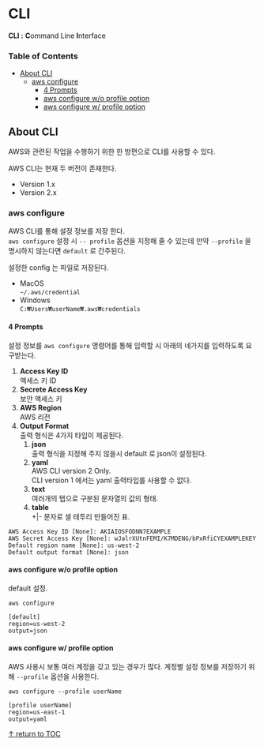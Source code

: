 # CLI
**CLI :**  **C**ommand Line **I**nterface

### Table of Contents
- [About CLI](#about-cli)
  - [aws configure](aws-configure)
    - [4 Prompts](4-prompts)
    - [aws configure w/o profile option](aws-configure-w/o-profile-option)
    - [aws configure w/ profile option](aws-configure-w/-profile-option)

## About CLI
AWS와 관련된 작업을 수행하기 위한 한 방편으로 CLI를 사용할 수 있다.  

AWS CLI는 현재 두 버전이 존재한다.
* Version 1.x
* Version 2.x


### aws configure
AWS CLI를 통해 설정 정보를 저장 한다.  
```aws configure``` 설정 시 ```-- profile``` 옵션을 지정해 줄 수 있는데 만약 ```--profile``` 을 명시하지 않는다면 ```default``` 로 간주된다.  

설정한 config 는 파일로 저장된다.
* MacOS  
  ```~/.aws/credential```
* Windows  
  ```C:₩Users₩userName₩.aws₩credentials```

#### 4 Prompts
설정 정보를 ```aws configure``` 명령어를 통해 입력할 시 아래의 네가지를 입력하도록 요구받는다.  
1. **Access Key ID**  
  액세스 키 ID
1. **Secrete Access Key**  
  보안 액세스 키
1. **AWS Region**  
  AWS 리전
1. **Output Format**  
  출력 형식은 4가지 타입이 제공된다.  
    1. **json**  
      출력 형식을 지정해 주지 않을시 default 로 json이 설정된다.  
    1. **yaml**  
      AWS CLI version 2 Only.  
      CLI version 1 에서는 yaml 출력타입를 사용할 수 없다.  
    1. **text**  
      여러개의 탭으로 구분된 문자열의 값의 형태.  
    1. **table**  
      +|- 문자로 셀 테투리 만들어진 표.  

```aw
AWS Access Key ID [None]: AKIAIOSFODNN7EXAMPLE
AWS Secret Access Key [None]: wJalrXUtnFEMI/K7MDENG/bPxRfiCYEXAMPLEKEY
Default region name [None]: us-west-2
Default output format [None]: json
```

#### aws configure w/o profile option  
default 설정.
```
aws configure
```

```
[default]
region=us-west-2
output=json
```

#### aws configure w/ profile option 
AWS 사용시 보통 여러 계정을 갖고 있는 경우가 많다. 계정별 설정 정보를 저장하기 위해 ```--profile``` 옵션을 사용한다.  
```
aws configure --profile userName
```

```
[profile userName]
region=us-east-1
output=yaml
```

[↑ return to TOC](#table-of-contents)